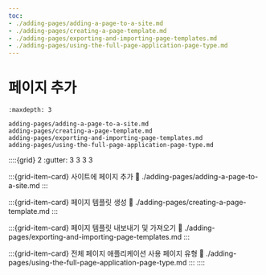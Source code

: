 ```yaml
---
toc:
- ./adding-pages/adding-a-page-to-a-site.md
- ./adding-pages/creating-a-page-template.md
- ./adding-pages/exporting-and-importing-page-templates.md
- ./adding-pages/using-the-full-page-application-page-type.md
---
```

# 페이지 추가

```{toctree}
:maxdepth: 3

adding-pages/adding-a-page-to-a-site.md
adding-pages/creating-a-page-template.md
adding-pages/exporting-and-importing-page-templates.md
adding-pages/using-the-full-page-application-page-type.md
```

::::{grid} 2
:gutter: 3 3 3 3

:::{grid-item-card} 사이트에 페이지 추가
:link: ./adding-pages/adding-a-page-to-a-site.md
:::

:::{grid-item-card} 페이지 템플릿 생성
:link: ./adding-pages/creating-a-page-template.md
:::

:::{grid-item-card} 페이지 템플릿 내보내기 및 가져오기
:link: ./adding-pages/exporting-and-importing-page-templates.md
:::

:::{grid-item-card} 전체 페이지 애플리케이션 사용 페이지 유형
:link: ./adding-pages/using-the-full-page-application-page-type.md
:::
::::
